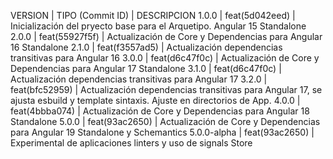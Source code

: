 VERSION | TIPO (Commit ID) | DESCRIPCION
 1.0.0  |  feat(5d042eed)  | Inicialización del pryecto base para el Arquetipo. Angular 15 Standalone
 2.0.0  |  feat(55927f5f)  | Actualización de Core y Dependencias para Angular 16 Standalone
 2.1.0  |  feat(f3557ad5)  | Actualización dependencias transitivas para Angular 16
 3.0.0  |  feat(d6c47f0c)  | Actualización de Core y Dependencias para Angular 17 Standalone
 3.1.0  |  feat(d6c47f0c)  | Actualización dependencias transitivas para Angular 17
 3.2.0  |  feat(bfc52959)  | Actualización dependencias transitivas para Angular 17, se ajusta esbuild y template sintaxis. Ajuste en directorios de App.
 4.0.0  |  feat(4bbba074)  | Actualización de Core y Dependencias para Angular 18 Standalone
 5.0.0  |  feat(93ac2650)  | Actualización de Core y Dependencias para Angular 19 Standalone y Schemantics
 5.0.0-alpha  |  feat(93ac2650)  | Experimental de aplicaciones linters y uso de signals Store
